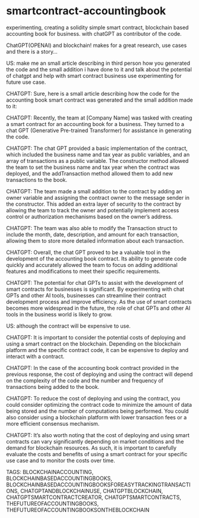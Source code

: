 # smartcontract-accountingbook
experimenting, creating a solidity simple smart contract, blockchain based accounting book for business. with chatGPT as contributor of the code.

ChatGPT(OPENAI) and blockchain! makes for a great research, use cases and there is a story…

US: make me an small article describing in third person how you generated the code and the small addition i have done to it and talk about the potential of chatgpt and help with smart contract business use experimenting for future use case.

CHATGPT: Sure, here is a small article describing how the code for the accounting book smart contract was generated and the small addition made to it:

CHATGPT: Recently, the team at [Company Name] was tasked with creating a smart contract for an accounting book for a business. They turned to a chat GPT (Generative Pre-trained Transformer) for assistance in generating the code.

CHATGPT: The chat GPT provided a basic implementation of the contract, which included the business name and tax year as public variables, and an array of transactions as a public variable. The constructor method allowed the team to set the business name and tax year when the contract was deployed, and the addTransaction method allowed them to add new transactions to the book.

CHATGPT: The team made a small addition to the contract by adding an owner variable and assigning the contract owner to the message sender in the constructor. This added an extra layer of security to the contract by allowing the team to track the owner and potentially implement access control or authorization mechanisms based on the owner’s address.

CHATGPT: The team was also able to modify the Transaction struct to include the month, date, description, and amount for each transaction, allowing them to store more detailed information about each transaction.

CHATGPT: Overall, the chat GPT proved to be a valuable tool in the development of the accounting book contract. Its ability to generate code quickly and accurately allowed the team to focus on adding additional features and modifications to meet their specific requirements.

CHATGPT: The potential for chat GPTs to assist with the development of smart contracts for businesses is significant. By experimenting with chat GPTs and other AI tools, businesses can streamline their contract development process and improve efficiency. As the use of smart contracts becomes more widespread in the future, the role of chat GPTs and other AI tools in the business world is likely to grow.

US: although the contract will be expensive to use.

CHATGPT: It is important to consider the potential costs of deploying and using a smart contract on the blockchain. Depending on the blockchain platform and the specific contract code, it can be expensive to deploy and interact with a contract.

CHATGPT: In the case of the accounting book contract provided in the previous response, the cost of deploying and using the contract will depend on the complexity of the code and the number and frequency of transactions being added to the book.

CHATGPT: To reduce the cost of deploying and using the contract, you could consider optimizing the contract code to minimize the amount of data being stored and the number of computations being performed. You could also consider using a blockchain platform with lower transaction fees or a more efficient consensus mechanism.

CHATGPT: It’s also worth noting that the cost of deploying and using smart contracts can vary significantly depending on market conditions and the demand for blockchain resources. As such, it is important to carefully evaluate the costs and benefits of using a smart contract for your specific use case and to monitor the costs over time.

TAGS: BLOCKCHAINACCOUNTING, BLOCKCHAINBASEDACCOUNTINGBOOKS, BLOCKCHAINBASEDACCOUNTINGBOOKSFOREASYTRACKINGTRANSACTIONS, CHATGPTANDBLOCKCHAINUSE, CHATGPTBLOCKCHAIN, CHATGPTSMARTCONTRACTCREATOR, CHATGPTSMARTCONTRACTS, THEFUTUREOFACCOUNTINGBOOKS, THEFUTUREOFACCOUNTINGBOOKSONTHEBLOCKCHAIN
